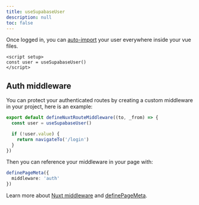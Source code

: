 ```yaml
---
title: useSupabaseUser
description: null
toc: false
---
```


Once logged in, you can [auto-import](https://v3.nuxtjs.org/docs/directory-structure/composables) your user everywhere inside your vue files.

```vue
<script setup>
const user = useSupabaseUser()
</script>
```

## Auth middleware

You can protect your authenticated routes by creating a custom middleware in your project, here is an example:

```ts [middleware/auth.ts]
export default defineNuxtRouteMiddleware((to, _from) => {
  const user = useSupabaseUser()

  if (!user.value) {
    return navigateTo('/login')
  }
})
```

Then you can reference your middleware in your page with:

```ts [pages/dashboard.vue]
definePageMeta({
  middleware: 'auth'
})
```

Learn more about [Nuxt middleware](https://v3.nuxtjs.org/docs/directory-structure/middleware) and [definePageMeta](https://v3.nuxtjs.org/docs/directory-structure/pages#page-metadata).

